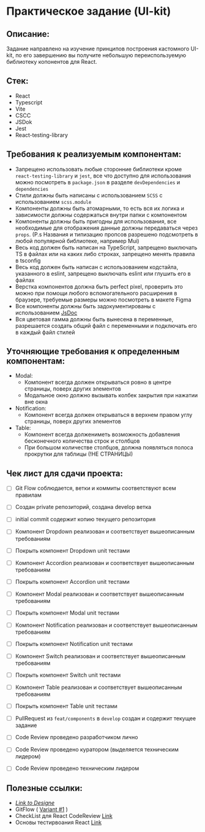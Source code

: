 # Практическое задание (UI-kit)

## Описание:

Задание направлено на изучение принципов построения кастомного UI-kit, по его завершению вы получите небольшую переиспользуемую библиотеку копонентов для React.

## Стек:

- React
- Typescript
- Vite
- CSCC
- JSDok
- Jest
- React-testing-library

## Требования к реализуемым компонентам:

- Запрещено использовать любые сторонние библиотеки кроме `react-testing-library` и `jest`, все что доступно для использования можно посмотреть в `package.json` в разделе `devDependencies` и `dependencies`
- Стили должны быть написаны с использованием `SCSS` с использованием `scss.module`
- Компоненты должны быть атомарными, то есть вся их логика и зависимости должны содержаться внутри папки с компонентом
- Компоненты должны быть пригодны для использования, все необходимые для отображения данные должны передаваться через `props`.
  (P.s Названия и типизацию пропсов разрешено подсмотреть в любой популярной библиотеке, например Mui)
- Весь код должен быть написан на TypeScript, запрещено выключать TS в файлах или на каких либо строках, запрещено менять правила в tsconfig
- Весь код должен быть написан с использованием кодстайла, указанного в eslint, запрещено выключать eslint или глушить его в файлах
- Верстка компонентов должна быть perfect pixel, проверить это можно при помощи любого вспомогательного расширения в браузере, требуемые размеры можно посмотреть в макете Figma
- Все компоненты должны быть задокументированы с использованием <a href='https://www.npmjs.com/package/jsdoc'>JsDoc</a>
- Вся цветовая гамма должны быть вынесена в переменные, разрешается создать общий файл с переменными и подключать его в каждый файл стилей

## Уточняющие требования к определенным компонентам:

- Modal:
  - Компонент всегда должен открываться ровно в центре страницы, поверх других элементов
  - Модальное окно должно вызывать колбек закрытия при нажатии вне окна
- Notification:
  - Компонент всегда должен открываться в верхнем правом углу страницы, поверх других элементов
- Table:
  - Компонент всегда должениметь возможность добавления бесконечного количества строк и столбцов
  - При большом количестве столбцов, должна появляться полоса прокрутки для таблицы (!НЕ СТРАНИЦЫ)

## Чек лист для сдачи проекта:

- [ ] Git Flow соблюдается, ветки и коммиты соответствуют всем правилам
- [ ] Создан private репозиторий, создана develop ветка
- [ ] initial commit содержит копию текущего репозитория
      
- [ ] Компонент Dropdown реализован и соответствует вышеописанным требованиям
- [ ] Покрыть компонент Dropdown unit тестами
- [ ] Компонент Accordion реализован и соответствует вышеописанным требованиям
- [ ] Покрыть компонент Accordion unit тестами
- [ ] Компонент Modal реализован и соответствует вышеописанным требованиям
- [ ] Покрыть компонент Modal unit тестами
- [ ] Компонент Notification реализован и соответствует вышеописанным требованиям
- [ ] Покрыть компонент Notification unit тестами
- [ ] Компонент Switch реализован и соответствует вышеописанным требованиям
- [ ] Покрыть компонент Switch unit тестами
- [ ] Компонент Table реализован и соответствует вышеописанным требованиям
- [ ] Покрыть компонент Table unit тестами

- [ ] PullRequest из `feat/components` в `develop` создан и содержит текущее задание
- [ ] Code Review проведено разработчиком лично
- [ ] Code Review проведено куратором (выделяется техническим лидером)
- [ ] Code Review проведено техническим лидером

## Полезные ссылки:

- <a href="https://www.figma.com/design/iMWtPrqpXaxvKxaCR7DQA4/UI-KIT-(Community)?node-id=135-797&t=i2c5FD1W6wkUGm1S-1">_Link to Designe_</a>
- GitFlow ( <a href='https://www.atlassian.com/ru/git/tutorials/comparing-workflows/gitflow-workflow'>Variant #1</a> )
- CheckList для React CodeReview <a href="https://gist.github.com/dmitry-podkyuko/fac0a01ca2b2679b5a86bb8c563ce56d">Link</a>
- Основы тестирвоания React <a href="https://ru.legacy.reactjs.org/docs/testing.html">Link</a>
